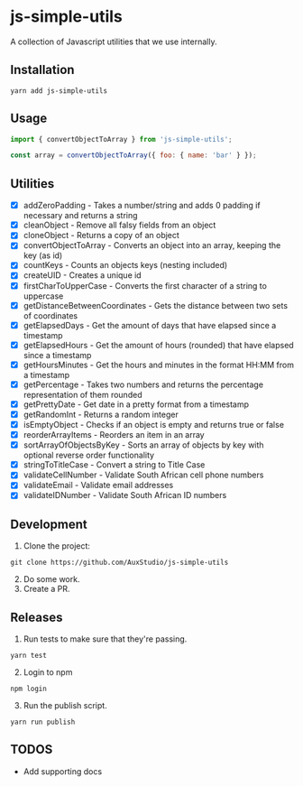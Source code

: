 # js-simple-utils

A collection of Javascript utilities that we use internally.

## Installation

```
yarn add js-simple-utils
```

## Usage

```js
import { convertObjectToArray } from 'js-simple-utils';

const array = convertObjectToArray({ foo: { name: 'bar' } });
```

## Utilities

- [x] addZeroPadding - Takes a number/string and adds 0 padding if necessary and returns a string
- [x] cleanObject - Remove all falsy fields from an object
- [x] cloneObject - Returns a copy of an object
- [x] convertObjectToArray - Converts an object into an array, keeping the key (as id)
- [x] countKeys - Counts an objects keys (nesting included)
- [x] createUID - Creates a unique id
- [x] firstCharToUpperCase - Converts the first character of a string to uppercase
- [x] getDistanceBetweenCoordinates - Gets the distance between two sets of coordinates
- [x] getElapsedDays - Get the amount of days that have elapsed since a timestamp
- [x] getElapsedHours - Get the amount of hours (rounded) that have elapsed since a timestamp
- [x] getHoursMinutes - Get the hours and minutes in the format HH:MM from a timestamp
- [x] getPercentage - Takes two numbers and returns the percentage representation of them rounded
- [x] getPrettyDate - Get date in a pretty format from a timestamp
- [x] getRandomInt - Returns a random integer
- [x] isEmptyObject - Checks if an object is empty and returns true or false
- [x] reorderArrayItems - Reorders an item in an array
- [x] sortArrayOfObjectsByKey - Sorts an array of objects by key with optional reverse order functionality
- [x] stringToTitleCase - Convert a string to Title Case
- [x] validateCellNumber - Validate South African cell phone numbers
- [x] validateEmail - Validate email addresses
- [x] validateIDNumber - Validate South African ID numbers

## Development

1. Clone the project:

```
git clone https://github.com/AuxStudio/js-simple-utils
```

2. Do some work.
3. Create a PR.

## Releases

1. Run tests to make sure that they're passing.

```
yarn test
```

2. Login to npm

```
npm login
```

3. Run the publish script.

```
yarn run publish
```

## TODOS

- Add supporting docs
